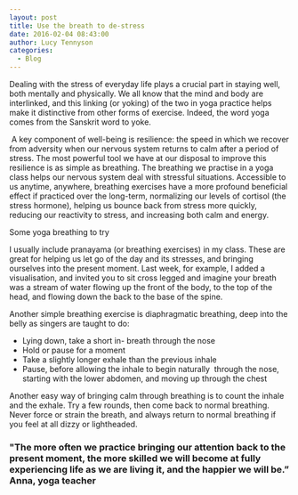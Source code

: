 ```yaml
---
layout: post
title: Use the breath to de-stress
date: 2016-02-04 08:43:00
author: Lucy Tennyson
categories:
  - Blog
---
```



Dealing with the stress of everyday life plays a crucial part in staying well, both mentally and physically. We all know that the mind and body are interlinked, and this linking (or yoking) of the two in yoga practice helps make it distinctive from other forms of exercise. Indeed, the word yoga comes from the Sanskrit word to yoke.

&nbsp;A key component of well-being is resilience: the speed in which we recover from adversity when our nervous system returns to calm after a period of stress. The most powerful tool we have at our disposal to improve this resilience is as simple as breathing. The breathing we practise in a yoga class helps our nervous system deal with stressful situations. Accessible to us anytime, anywhere, breathing exercises have a more profound beneficial effect if practiced over the long-term, normalizing our levels of cortisol (the stress hormone), helping us bounce back from stress more quickly, reducing our reactivity to stress, and increasing both calm and energy.

Some yoga breathing to try

I usually include pranayama (or breathing exercises) in my class. These are great for helping us let go of the day and its stresses, and bringing ourselves into the present moment. Last week, for example, I added a visualisation, and invited you to sit cross legged and imagine your breath was a stream of water flowing up the front of the body, to the top of the head, and flowing down the back to the base of the spine.

Another simple breathing exercise is diaphragmatic breathing, deep into the belly as singers are taught to do:

* Lying down, take a short in- breath through the nose
* Hold or pause for a moment
* Take a slightly longer exhale than the previous inhale
* Pause, before allowing the inhale to begin naturally&nbsp; through the nose, starting with the lower abdomen, and moving up through the chest

Another easy way of bringing calm through breathing is to count the inhale and the exhale. Try a few rounds, then come back to normal breathing. &nbsp; Never force or strain the breath, and always return to normal breathing if you feel at all dizzy or lightheaded.

### "The more often we practice bringing our attention back to the present moment, the more skilled we will become at fully experiencing life as we are living it, and the happier we will be.” Anna, yoga teacher